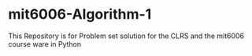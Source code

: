 # mit6006-Algorithm-1
This Repository is for Problem set solution for the CLRS and the mit6006 course ware in Python
